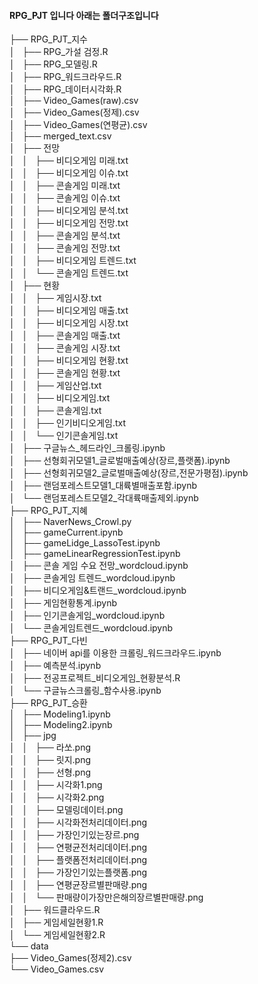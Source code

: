 #### RPG_PJT 입니다 아래는 폴더구조입니다

├── RPG_PJT_지수 <br>
│   ├── RPG_가설 검정.R  <br>
│   ├── RPG_모델링.R  <br>
│   ├── RPG_워드크라우드.R  <br>
│   ├── RPG_데이터시각화.R  <br>
│   ├── Video_Games(raw).csv  <br>
│   ├── Video_Games(정제).csv  <br>
│   ├── Video_Games(연평균).csv  <br>
│   ├── merged_text.csv  <br>
│   ├── 전망  <br>
│   │   ├── 비디오게임 미래.txt  <br>
│   │   ├── 비디오게임 이슈.txt  <br>
│   │   ├── 콘솔게임 미래.txt  <br>
│   │   ├── 콘솔게임 이슈.txt  <br>
│   │   ├── 비디오게임 분석.txt  <br>
│   │   ├── 비디오게임 전망.txt  <br>
│   │   ├── 콘솔게임 분석.txt  <br>
│   │   ├── 콘솔게임 전망.txt  <br>
│   │   ├── 비디오게임 트렌드.txt  <br>
│   │   └── 콘솔게임 트렌드.txt  <br>
│   ├── 현황  <br>
│   │   ├── 게임시장.txt  <br>
│   │   ├── 비디오게임 매출.txt  <br>
│   │   ├── 비디오게임 시장.txt  <br>
│   │   ├── 콘솔게임 매출.txt  <br>
│   │   ├── 콘솔게임 시장.txt  <br>
│   │   ├── 비디오게임 현황.txt  <br>
│   │   ├── 콘솔게임 현황.txt  <br>
│   │   ├── 게임산업.txt  <br>
│   │   ├── 비디오게임.txt  <br>
│   │   ├── 콘솔게임.txt  <br>
│   │   ├── 인기비디오게임.txt  <br>
│   │   └── 인기콘솔게임.txt  <br>
│   ├── 구글뉴스_헤드라인_크롤링.ipynb  <br>
│   ├── 선형회귀모델1_글로벌매출예상(장르,플랫폼).ipynb  <br>
│   ├── 선형회귀모델2_글로벌매출예상(장르,전문가평점).ipynb  <br>
│   ├── 랜덤포레스트모델1_대륙별매출포함.ipynb  <br>
│   └── 랜덤포레스트모델2_각대륙매출제외.ipynb  <br>
├── RPG_PJT_지혜  <br>
│   ├── NaverNews_Crowl.py  <br>
│   ├── gameCurrent.ipynb  <br>
│   ├── gameLidge_LassoTest.ipynb  <br>
│   ├── gameLinearRegressionTest.ipynb  <br>
│   ├── 콘솔 게임 수요 전망_wordcloud.ipynb  <br>
│   ├── 콘솔게임 트렌드_wordcloud.ipynb  <br>
│   ├── 비디오게임&트랜드_wordcloud.ipynb  <br>
│   ├── 게임현황통계.ipynb  <br>
│   ├── 인기콘솔게임_wordcloud.ipynb  <br>
│   └── 콘솔게임트렌드_wordcloud.ipynb  <br>
├── RPG_PJT_다빈  <br>
│   ├── 네이버 api를 이용한 크롤링_워드크라우드.ipynb  <br>
│   ├── 예측분석.ipynb  <br>
│   ├── 전공프로젝트_비디오게임_현황분석.R  <br>
│   └── 구글뉴스크롤링_함수사용.ipynb  <br>
├── RPG_PJT_승환  <br>
│   ├── Modeling1.ipynb  <br>
│   ├── Modeling2.ipynb  <br>
│   ├── jpg  <br>
│   │   ├── 라쏘.png  <br>
│   │   ├── 릿지.png  <br>
│   │   ├── 선형.png  <br>
│   │   ├── 시각화1.png  <br>
│   │   ├── 시각화2.png  <br>
│   │   ├── 모델링데이터.png  <br>
│   │   ├── 시각화전처리데이터.png  <br>
│   │   ├── 가장인기있는장르.png  <br>
│   │   ├── 연평균전처리데이터.png  <br>
│   │   ├── 플랫폼전처리데이터.png  <br>
│   │   ├── 가장인기있는플랫폼.png  <br>
│   │   ├── 연평균장르별판매량.png  <br>
│   │   └── 판매량이가장만은해의장르별판매량.png  <br>
│   ├── 워드클라우드.R  <br>
│   ├── 게임세일현황1.R  <br>
│   └── 게임세일현황2.R  <br>
└── data  <br>
    ├── Video_Games(정제2).csv  <br>
    └── Video_Games.csv  <br>
  
